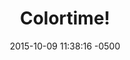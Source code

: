 ---
layout: post
title:  "Colortime!"
date:   2015-10-09 11:38:16 -0500
categories: personal
image: colortime.png
imagealt: "Screenshot of a color picker webpage"
descrip: "An tiny tool for color story exploration"
link: http://adriennemcd.github.io/colortime/ 
---